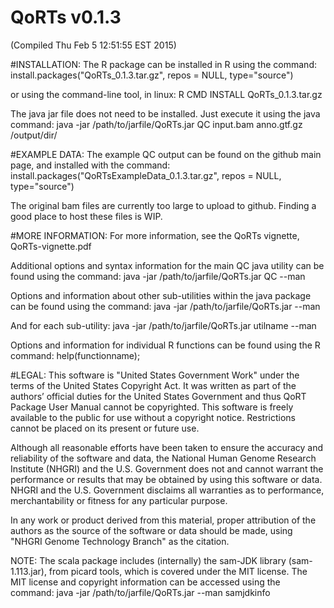 # QoRTs v0.1.3
(Compiled Thu Feb  5 12:51:55 EST 2015)

#INSTALLATION:
The R package can be installed in R using the command:
install.packages("QoRTs_0.1.3.tar.gz", repos = NULL, type="source")

or using the command-line tool, in linux:
R CMD INSTALL QoRTs_0.1.3.tar.gz

The java jar file does not need to be installed. 
Just execute it using the java command:
java -jar /path/to/jarfile/QoRTs.jar QC input.bam anno.gtf.gz /output/dir/

#EXAMPLE DATA:
The example QC output can be found on the github main page, and installed
with the command:
install.packages("QoRTsExampleData_0.1.3.tar.gz", repos = NULL, type="source")

The original bam files are currently too large to upload to github. 
Finding a good place to host these files is WIP.

#MORE INFORMATION:
For more information, see the QoRTs vignette, QoRTs-vignette.pdf

Additional options and syntax information for the main QC java utility 
can be found using the command:
java -jar /path/to/jarfile/QoRTs.jar QC --man

Options and information about other sub-utilities within the java package
can be found using the command:
java -jar /path/to/jarfile/QoRTs.jar --man

And for each sub-utility:
java -jar /path/to/jarfile/QoRTs.jar utilname --man

Options and information for individual R functions can be found using
the R command:
help(functionname);

#LEGAL:
This software is "United States Government Work" under the terms of the United 
States Copyright Act. It was written as part of the authors’ official duties 
for the United States Government and thus QoRT Package User Manual cannot be 
copyrighted. This software is freely available to the public for use without a 
copyright notice. Restrictions cannot be placed on its present or future use.

Although all reasonable efforts have been taken to ensure the accuracy and 
reliability of the software and data, the National Human Genome Research 
Institute (NHGRI) and the U.S. Government does not and cannot warrant the 
performance or results that may be obtained by using this software or data. 
NHGRI and the U.S. Government disclaims all warranties as to performance, 
merchantability or fitness for any particular purpose.

In any work or product derived from this material, proper attribution of the 
authors as the source of the software or data should be made, using "NHGRI 
Genome Technology Branch" as the citation.

NOTE: The scala package includes (internally) the sam-JDK library 
(sam-1.113.jar), from picard tools, which is covered under the MIT license. 
The MIT license and copyright information can be accessed using the command:
java -jar /path/to/jarfile/QoRTs.jar --man samjdkinfo
